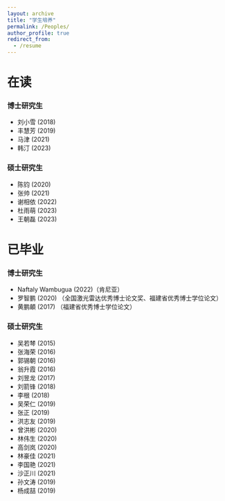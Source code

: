 ```yaml
---
layout: archive
title: "学生培养"
permalink: /Peoples/
author_profile: true
redirect_from:
  - /resume
---
```

# 在读
### 博士研究生
+ 刘小雪 (2018)
+ 丰慧芳 (2019)
+ 马津 (2021)
+ 韩汀 (2023)
### 硕士研究生
+ 陈钧 (2020)
+ 张帅 (2021)
+ 谢相依 (2022)
+ 杜雨萌 (2023)
+ 王朝磊 (2023)

# 已毕业
### 博士研究生
+ Naftaly Wambugua (2022)（肯尼亚）
+ 罗智鹏 (2020) （全国激光雷达优秀博士论文奖、福建省优秀博士学位论文）
+ 黄鹏頔 (2017)  （福建省优秀博士学位论文）
### 硕士研究生
+ 吴若棽 (2015)
+ 张海荣 (2016)
+ 郭锡朝 (2016)
+ 翁升霞 (2016)
+ 刘昱龙 (2017)
+ 刘箭锋 (2018)
+ 李根 (2018)
+ 吴荣仁 (2019)
+ 张正 (2019)
+ 洪志友 (2019)
+ 曾洪彬 (2020)
+ 林伟生 (2020)
+ 高剑岚 (2020)
+ 林豪佳 (2021)
+ 李国艳 (2021)
+ 沙正川 (2021)
+ 孙文涛 (2019)
+ 杨成喆 (2019)
